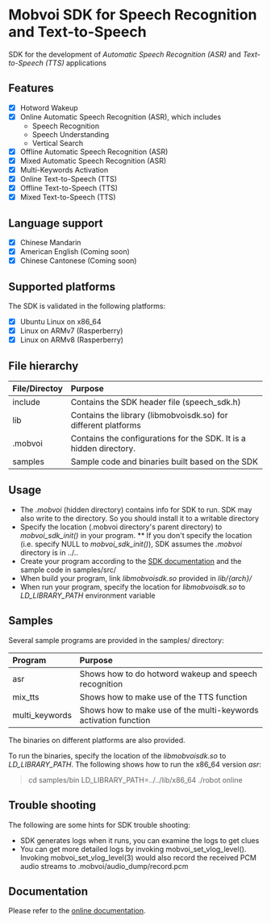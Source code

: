 # Mobvoi SDK for Speech Recognition and Text-to-Speech

<!-- ## Introduction -->
SDK for the development of *Automatic Speech Recognition (ASR)* and *Text-to-Speech (TTS)* applications

## Features
- [x] Hotword Wakeup
- [x] Online Automatic Speech Recognition (ASR), which includes
    * Speech Recognition
    * Speech Understanding
    * Vertical Search
- [x] Offline Automatic Speech Recognition (ASR)
- [x] Mixed Automatic Speech Recognition (ASR)
- [x] Multi-Keywords Activation
- [x] Online Text-to-Speech (TTS)
- [x] Offline Text-to-Speech (TTS)
- [x] Mixed Text-to-Speech (TTS)

## Language support

- [x] Chinese Mandarin
- [x] American English (Coming soon)
- [x] Chinese Cantonese (Coming soon)

## Supported platforms

The SDK is validated in the following platforms:

- [x] Ubuntu Linux on x86_64
- [x] Linux on ARMv7 (Rasperberry)
- [x] Linux on ARMv8 (Rasperberry)

<!--
## License
* Built-in license
* Free Trial license
* Commercial license
-->

## File hierarchy

| File/Directoy  | Purpose                                                           |
|:---------------|:------------------------------------------------------------------|
| include        | Contains the SDK header file (speech_sdk.h)                       |
| lib            | Contains the library (libmobvoisdk.so) for different platforms    |
| .mobvoi        | Contains the configurations for the SDK. It is a hidden directory.|
| samples        | Sample code and binaries built based on the SDK                   |

## Usage

* The *.mobvoi* (hidden directory) contains info for SDK to run. SDK may also write to the directory. So you should install it to a writable directory
* Specify the location (.mobvoi directory's parent directory) to *mobvoi_sdk_init()* in your program.
  ** If you don't specify the location (i.e. specify NULL to *mobvoi_sdk_init()*), SDK assumes the *.mobvoi* directory is in ../..
* Create your program according to the [SDK documentation](http://ai.chumenwenwen.com/pages/document/index) and the sample code in samples/src/
* When build your program, link *libmobvoisdk.so* provided in *lib/{arch}/*
* When run your program, specify the location for *libmobvoisdk.so* to *LD_LIBRARY_PATH* environment variable

## Samples

Several sample programs are provided in the samples/ directory:

| Program        | Purpose                                                         |
|:---------------|:----------------------------------------------------------------|
| asr            | Shows how to do hotword wakeup and speech recognition           |
| mix_tts        | Shows how to make use of the TTS function                       |
| multi_keywords | Shows how to make use of the multi-keywords activation function |

The binaries on different platforms are also provided.

To run the binaries, specify the location of the *libmobvoisdk.so* to *LD_LIBRARY_PATH*.
The following shows how to run the x86_64 version *asr*:

> cd samples/bin
> LD_LIBRARY_PATH=../../lib/x86_64 ./robot online

## Trouble shooting

The following are some hints for SDK trouble shooting:
* SDK generates logs when it runs, you can examine the logs to get clues
* You can get more detailed logs by invoking mobvoi_set_vlog_level(). Invoking mobvoi_set_vlog_level(3) would also record the received PCM audio streams to .mobvoi/audio_dump/record.pcm

## Documentation

Please refer to the [online documentation](http://ai.chumenwenwen.com/pages/document/index).

